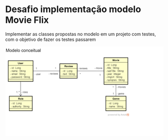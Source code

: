 # Desafio implementação modelo Movie Flix

Implementar as classes propostas no modelo em um projeto com testes, com o objetivo de fazer os testes passarem

![Diagrama de classes](https://github.com/brunoclaumari/bds05-bruno-sousa/blob/main/Diagrama%20de%20classes%20MovieFlix.png)


